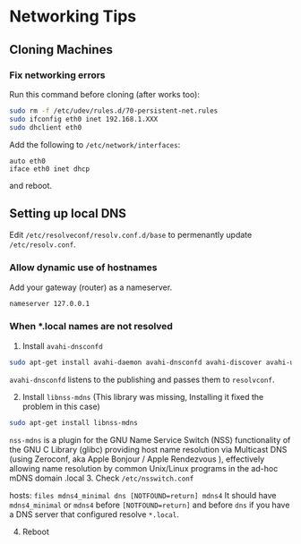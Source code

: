 # Networking Tips

## Cloning Machines

### Fix networking errors
Run this command before cloning (after works too):
```bash
sudo rm -f /etc/udev/rules.d/70-persistent-net.rules
sudo ifconfig eth0 inet 192.168.1.XXX
sudo dhclient eth0
```
Add the following to `/etc/network/interfaces`:
```
auto eth0
iface eth0 inet dhcp
```
and reboot.

## Setting up local DNS

Edit `/etc/resolveconf/resolv.conf.d/base` to permenantly update `/etc/resolv.conf`.

### Allow dynamic use of hostnames
Add your gateway (router) as a nameserver.
```bash
nameserver 127.0.0.1
```

### When *.local names are not resolved
1. Install ```avahi-dnsconfd```

```bash
sudo apt-get install avahi-daemon avahi-dnsconfd avahi-discover avahi-utils
```
```avahi-dnsconfd``` listens to the publishing and passes them to ```resolvconf```.

2. Install ```libnss-mdns``` (This library was missing, Installing it fixed the problem in this case)

```bash
sudo apt-get install libnss-mdns
```
```nss-mdns``` is a plugin for the GNU Name Service Switch (NSS) functionality of the GNU C Library (glibc) providing host name resolution via Multicast DNS (using Zeroconf, aka Apple Bonjour / Apple Rendezvous ), effectively allowing name resolution by common Unix/Linux programs in the ad-hoc mDNS domain .local
3. Check ```/etc/nsswitch.conf```

hosts:     ```files mdns4_minimal dns [NOTFOUND=return] mdns4```
It should have ```mdns4_minimal``` or ```mdns4``` before ```[NOTFOUND=return]``` and before ```dns``` if you have a DNS server that configured resolve ```*.local```.

4. Reboot
